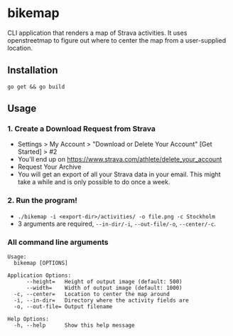 # bikemap
CLI application that renders a map of Strava activities. It uses openstreetmap to figure out where to center the map from a user-supplied location.

## Installation
`go get && go build`

## Usage
### 1. Create a Download Request from Strava
* Settings > My Account > "Download or Delete Your Account" [Get Started] > #2
* You'll end up on https://www.strava.com/athlete/delete_your_account
* Request Your Archive
* You will get an export of all your Strava data in your email. This might take a while and is only possible to do once a week.
### 2. Run the program!
* `./bikemap -i <export-dir>/activities/ -o file.png -c Stockholm`
* 3 arguments are required, `--in-dir/-i`, `--out-file/-o`, `--center/-c`.

### All command line arguments
```$ ./bikemap -h
Usage:
  bikemap [OPTIONS]

Application Options:
      --height=   Height of output image (default: 500)
      --width=    Width of output image (default: 1000)
  -c, --center=   Location to center the map around
  -i, --in-dir=   Directory where the activity fields are
  -o, --out-file= Output filename

Help Options:
  -h, --help      Show this help message

